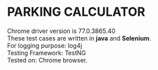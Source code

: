 # PARKING CALCULATOR

Chrome driver version is 77.0.3865.40<br>
These test cases are written in <b>java</b> and <b>Selenium</b>.<br>
For logging purpose: log4j <br>
Testing Framework: TestNG <br>
Tested on: Chrome browser.



